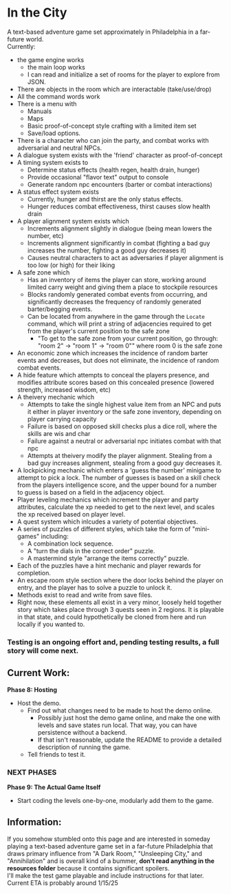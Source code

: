 # In the City
A text-based adventure game set approximately in Philadelphia in a far-future world.  
Currently:  
- the game engine works  
  - the main loop works  
  - I can read and initialize a set of rooms for the player to explore from JSON.  
- There are objects in the room which are interactable (take/use/drop)  
- All the command words work  
- There is a menu with  
  - Manuals  
  - Maps  
  - Basic proof-of-concept style crafting with a limited item set  
  - Save/load options.  
- There is a character who can join the party, and combat works with adversarial and neutral NPCs.  
- A dialogue system exists with the 'friend' character as proof-of-concept
- A timing system exists to  
  - Determine status effects (health regen, health drain, hunger)  
  - Provide occasional "flavor text" output to console  
  - Generate random npc encounters (barter or combat interactions)  
- A status effect system exists  
  - Currently, hunger and thirst are the only status effects.  
  - Hunger reduces combat effectiveness, thirst causes slow health drain
- A player alignment system exists which
  - Increments alignment slightly in dialogue (being mean lowers the number, etc)
  - Increments alignment significantly in combat (fighting a bad guy increases the number, fighting a good guy decreases it)
  - Causes neutral characters to act as adversaries if player alignment is too low (or high) for their liking
- A safe zone which
  - Has an inventory of items the player can store, working around limited carry weight and giving them a place to stockpile resources
  - Blocks randomly generated combat events from occurring, and significantly decreases the frequency of randomly generated barter/begging events.
  - Can be located from anywhere in the game through the `Locate` command, which will print a string of adjacencies required to get from the player's current position to the safe zone  
    - "To get to the safe zone from your current position, go through: "room 2" -> "room 1" -> "room 0"" where room 0 is the safe zone
- An economic zone which increases the incidence of random barter events and decreases, but does not eliminate, the incidence of random combat events.
- A hide feature which attempts to conceal the players presence, and modifies attribute scores based on this concealed presence (lowered strength, increased wisdom, etc)
- A theivery mechanic which 
  - Attempts to take the single highest value item from an NPC and puts it either in player inventory or the safe zone inventory, depending on player carrying capacity
  - Failure is based on opposed skill checks plus a dice roll, where the skills are wis and char
  - Failure against a neutral or adversarial npc initiates combat with that npc
  - Attempts at theivery modify the player alignment.  Stealing from a bad guy increases alignment, stealing from a good guy decreases it.
- A lockpicking mechanic which enters a 'guess the number' minigame to attempt to pick a lock.  The number of guesses is based on a skill check from the players intelligence score, and the upper bound for a number to guess is based on a field in the adjacency object.
- Player leveling mechanics which increment the player and party attributes, calculate the xp needed to get to the next level, and scales the xp received based on player level.
- A quest system which inlcudes a variety of potential objectives.
- A series of puzzles of different styles, which take the form of "mini-games" including:
  - A combination lock sequence.
  - A "turn the dials in the correct order" puzzle.
  - A mastermind style "arrange the items correctly" puzzle.
- Each of the puzzles have a hint mechanic and player rewards for completion.
- An escape room style section where the door locks behind the player on entry, and the player has to solve a puzzle to unlock it.
- Methods exist to read and write from save files.
- Right now, these elements all exist in a very minor, loosely held together story which takes place through 3 quests seen in 2 regions. It is playable in that state, and could hypothetically be cloned from here and run locally if you wanted to.
### Testing is an ongoing effort and, pending testing results, a full story will come next.

## Current Work:  

**Phase 8: Hosting**  
- Host the demo.  
  - Find out what changes need to be made to host the demo online.  
    - Possibly just host the demo game online, and make the one with levels and save states run local. That way, you can have persistence without a backend.  
    - If that isn't reasonable, update the README to provide a detailed description of running the game.  
  - Tell friends to test it.
  
### NEXT PHASES  
**Phase 9: The Actual Game Itself**  
- Start coding the levels one-by-one, modularly add them to the game.  

## Information:  

If you somehow stumbled onto this page and are interested in someday playing a text-based adventure game set in a far-future Philadelphia that draws primary influence from "A Dark Room," "Unsleeping City," and "Annihilation" and is overall kind of a bummer, **don't read anything in the resources folder** because it contains significant spoilers.  
I'll make the test game playable and include instructions for that later.  Current ETA is probably around 1/15/25
